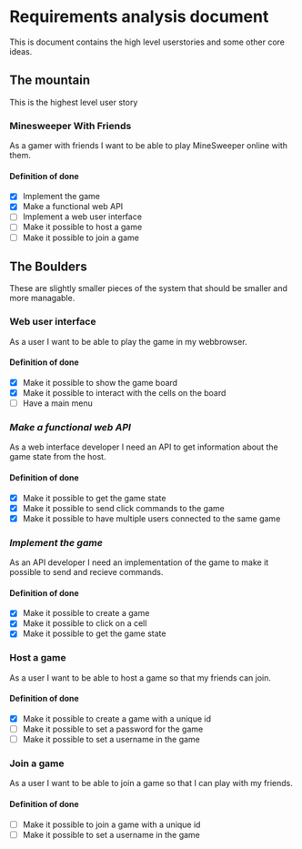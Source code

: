 # Requirements analysis document

This is document contains the high level userstories and some other core ideas.

## The mountain

This is the highest level user story

### Minesweeper With Friends

As a gamer with friends I want to be able to play MineSweeper online with them.

#### Definition of done

- [x] Implement the game
- [x] Make a functional web API
- [ ] Implement a web user interface
- [ ] Make it possible to host a game
- [ ] Make it possible to join a game

## The Boulders

These are slightly smaller pieces of the system that should be smaller and more managable.

### Web user interface

As a user I want to be able to play the game in my webbrowser.

#### Definition of done

- [x] Make it possible to show the game board
- [x] Make it possible to interact with the cells on the board
- [ ] Have a main menu

### *Make a functional web API*

As a web interface developer I need an API to get information about the game state from the host.

#### Definition of done

- [x] Make it possible to get the game state
- [x] Make it possible to send click commands to the game
- [x] Make it possible to have multiple users connected to the same game

### *Implement the game*

As an API developer I need an implementation of the game to make it possible to send and recieve commands.

#### Definition of done

- [x] Make it possible to create a game
- [x] Make it possible to click on a cell
- [x] Make it possible to get the game state

### Host a game

As a user I want to be able to host a game so that my friends can join.

#### Definition of done

- [x] Make it possible to create a game with a unique id
- [ ] Make it possible to set a password for the game
- [ ] Make it possible to set a username in the game

### Join a game

As a user I want to be able to join a game so that I can play with my friends.

#### Definition of done

- [ ] Make it possible to join a game with a unique id
- [ ] Make it possible to set a username in the game
